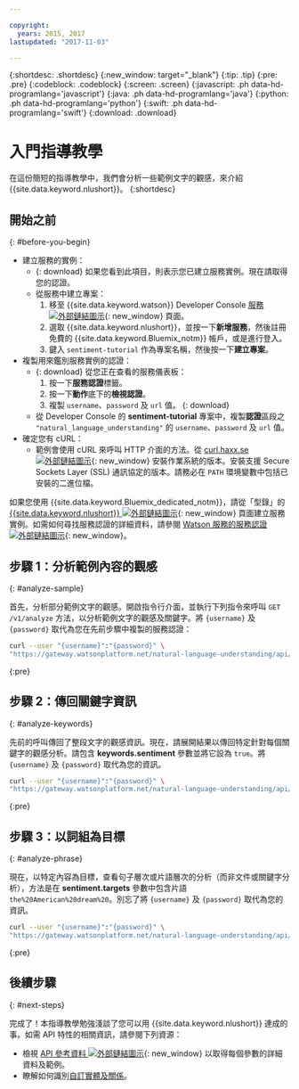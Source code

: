 ```yaml
---

copyright:
  years: 2015, 2017
lastupdated: "2017-11-03"

---
```


{:shortdesc: .shortdesc}
{:new_window: target="_blank"}
{:tip: .tip}
{:pre: .pre}
{:codeblock: .codeblock}
{:screen: .screen}
{:javascript: .ph data-hd-programlang='javascript'}
{:java: .ph data-hd-programlang='java'}
{:python: .ph data-hd-programlang='python'}
{:swift: .ph data-hd-programlang='swift'}
{:download: .download}

# 入門指導教學
在這份簡短的指導教學中，我們會分析一些範例文字的觀感，來介紹 {{site.data.keyword.nlushort}}。
{:shortdesc}

## 開始之前
{: #before-you-begin}

- 建立服務的實例：
    - {: download} 如果您看到此項目，則表示您已建立服務實例。現在請取得您的認證。
    - 從服務中建立專案：
        1.  移至 {{site.data.keyword.watson}} Developer Console [服務 ![外部鏈結圖示](../../icons/launch-glyph.svg "外部鏈結圖示")](https://console.{DomainName}/developer/watson/services){: new_window} 頁面。
        1.  選取 {{site.data.keyword.nlushort}}，並按一下**新增服務**，然後註冊免費的 {{site.data.keyword.Bluemix_notm}} 帳戶，或是進行登入。
        1.  鍵入 `sentiment-tutorial` 作為專案名稱，然後按一下**建立專案**。
- 複製用來鑑別服務實例的認證：
    - {: download} 從您正在查看的服務儀表板：
        1.  按一下**服務認證**標籤。
        1.  按一下**動作**底下的**檢視認證**。
        1.  複製 `username`、`password` 及 `url` 值。
        {: download}
    - 從 Developer Console 的 **sentiment-tutorial** 專案中，複製**認證**區段之 `"natural_language_understanding"` 的 `username`、`password` 及 `url` 值。
- 確定您有 cURL：
    - 範例會使用 cURL 來呼叫 HTTP 介面的方法。從 [curl.haxx.se ![外部鏈結圖示](../../icons/launch-glyph.svg "外部鏈結圖示")](https://curl.haxx.se/){: new_window} 安裝作業系統的版本。安裝支援 Secure Sockets Layer (SSL) 通訊協定的版本。請務必在 `PATH` 環境變數中包括已安裝的二進位檔。

<!-- Remove this text after dedicated instances have the Developer Console: begin -->

如果您使用 {{site.data.keyword.Bluemix_dedicated_notm}}，請從「型錄」的 [{{site.data.keyword.nlushort}} ![外部鏈結圖示](../../icons/launch-glyph.svg "外部鏈結圖示")](https://console.{DomainName}/catalog/services/natural-language-understanding/){: new_window} 頁面建立服務實例。如需如何尋找服務認證的詳細資料，請參閱 [Watson 服務的服務認證 ![外部鏈結圖示](../../icons/launch-glyph.svg "外部鏈結圖示")](/docs/services/watson/getting-started-credentials.html#getting-credentials-manually){: new_window}。

<!-- Remove this text after dedicated instances have the Developer Console: end -->

## 步驟 1：分析範例內容的觀感
{: #analyze-sample}

首先，分析部分範例文字的觀感。開啟指令行介面，並執行下列指令來呼叫 `GET /v1/analyze` 方法，以分析範例文字的觀感及關鍵字。將 `{username}` 及 `{password}` 取代為您在先前步驟中複製的服務認證：

```bash
curl --user "{username}":"{password}" \
"https://gateway.watsonplatform.net/natural-language-understanding/api/v1/analyze?version=2017-02-27&text=I%20still%20have%20a%20dream%2C%20a%20dream%20deeply%20rooted%20in%20the%20American%20dream%20%E2%80%93%20one%20day%20this%20nation%20will%20rise%20up%20and%20live%20up%20to%20its%20creed%2C%20%22We%20hold%20these%20truths%20to%20be%20self%20evident%3A%20that%20all%20men%20are%20created%20equal.&features=sentiment,keywords"
```
{:pre}

## 步驟 2：傳回關鍵字資訊
{: #analyze-keywords}

先前的呼叫傳回了整段文字的觀感資訊。現在，請展開結果以傳回特定針對每個關鍵字的觀感分析。請包含 **keywords.sentiment** 參數並將它設為 `true`。將 `{username}` 及 `{password}` 取代為您的資訊。

```bash
curl --user "{username}":"{password}" \
"https://gateway.watsonplatform.net/natural-language-understanding/api/v1/analyze?version=2017-02-27&text=I%20still%20have%20a%20dream%2C%20a%20dream%20deeply%20rooted%20in%20the%20American%20dream%20%E2%80%93%20one%20day%20this%20nation%20will%20rise%20up%20and%20live%20up%20to%20its%20creed%2C%20%22We%20hold%20these%20truths%20to%20be%20self%20evident%3A%20that%20all%20men%20are%20created%20equal.&features=sentiment,keywords&keywords.sentiment=true"
```
{:pre}

## 步驟 3：以詞組為目標
{: #analyze-phrase}

現在，以特定內容為目標，查看句子層次或片語層次的分析（而非文件或關鍵字分析），方法是在 **sentiment.targets** 參數中包含片語 `the%20American%20dream%20`。別忘了將 `{username}` 及 `{password}` 取代為您的資訊。

```bash
curl --user "{username}":"{password}" \
"https://gateway.watsonplatform.net/natural-language-understanding/api/v1/analyze?version=2017-02-27&text=I%20still%20have%20a%20dream%2C%20a%20dream%20deeply%20rooted%20in%20the%20American%20dream%20one%20day%20this%20nation%20will%20rise%20up%20and%20live%20up%20to%20its%20creed%20We%20hold%20these%20truths%20to%20be%20self%20evident%3A%20that%20all%20men%20are%20created%20equal.&features=sentiment,keywords&keywords.sentiment=true&sentiment.targets=the%20American%20dream"
```
{:pre}

## 後續步驟
{: #next-steps}

完成了！本指導教學勉強淺談了您可以用 {{site.data.keyword.nlushort}} 達成的事。如需 API 特性的相關資訊，請參閱下列資源：

- 檢視 [API 參考資料 ![外部鏈結圖示](../../icons/launch-glyph.svg "外部鏈結圖示")](https://www.ibm.com/watson/developercloud/natural-language-understanding/api/v1/){: new_window} 以取得每個參數的詳細資料及範例。
- 瞭解如何識別[自訂實體及關係](/docs/services/natural-language-understanding/customizing.html)。
